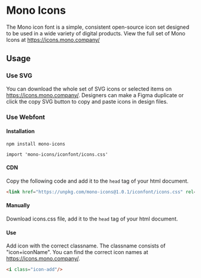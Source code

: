 # Mono Icons

The Mono icon font is a simple, consistent open-source icon set designed to be used in a wide variety of digital products.
View the full set of Mono Icons at https://icons.mono.company/

## Usage

### Use SVG

You can download the whole set of SVG icons or selected items on https://icons.mono.company/.
Designers can make a Figma duplicate or click the copy SVG button to copy and paste icons in design files.

### Use Webfont

#### Installation
```shell
npm install mono-icons
```
```shell
import 'mono-icons/iconfont/icons.css'
```

#### CDN
Copy the following code and add it to the `head` tag of your html document.
```html
<link href="https://unpkg.com/mono-icons@1.0.1/iconfont/icons.css" rel="stylesheet">
```

#### Manually
Download icons.css file, add it to the `head` tag of your html document.

#### Use
Add icon with the correct classname. The classname consists of "icon+iconName". You can find the correct icon names at https://icons.mono.company/.

```html
<i class="icon-add"/>
```






